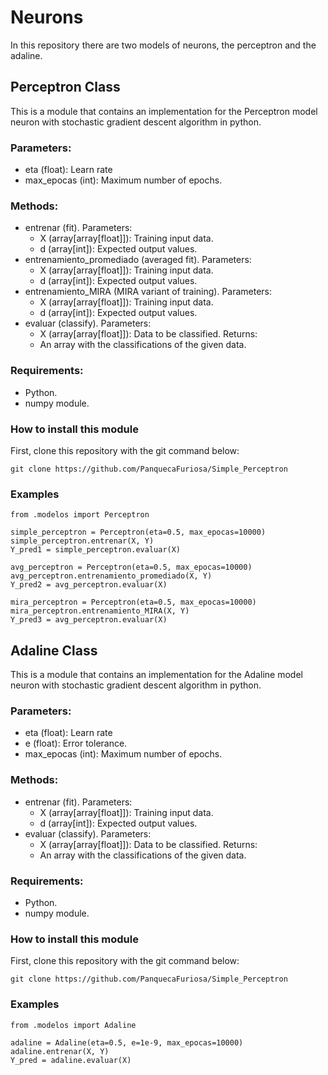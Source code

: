 # Neurons
In this repository there are two models of neurons, the perceptron and the adaline.

## Perceptron Class

This is a module that contains an implementation for the Perceptron model neuron with stochastic gradient descent algorithm in python.

### Parameters:
- eta (float): Learn rate
- max_epocas (int): Maximum number of epochs.

### Methods:
- entrenar (fit).
  Parameters:
    - X (array[array[float]]): Training input data.
    - d (array[int]): Expected output values.
- entrenamiento_promediado (averaged fit).
  Parameters:
    - X (array[array[float]]): Training input data.
    - d (array[int]): Expected output values.
- entrenamiento_MIRA (MIRA variant of training).
  Parameters:
    - X (array[array[float]]): Training input data.
    - d (array[int]): Expected output values.
- evaluar (classify).
  Parameters:
    - X (array[array[float]]): Data to be classified.
  Returns:
    - An array with the classifications of the given data.

### Requirements:
- Python.
- numpy module.
 
### How to install this module
First, clone this repository with the git command below:
```
git clone https://github.com/PanquecaFuriosa/Simple_Perceptron
```

### Examples
```
from .modelos import Perceptron

simple_perceptron = Perceptron(eta=0.5, max_epocas=10000)
simple_perceptron.entrenar(X, Y)
Y_pred1 = simple_perceptron.evaluar(X)

avg_perceptron = Perceptron(eta=0.5, max_epocas=10000)
avg_perceptron.entrenamiento_promediado(X, Y)
Y_pred2 = avg_perceptron.evaluar(X)

mira_perceptron = Perceptron(eta=0.5, max_epocas=10000)
mira_perceptron.entrenamiento_MIRA(X, Y)
Y_pred3 = avg_perceptron.evaluar(X)
```

## Adaline Class

This is a module that contains an implementation for the Adaline model neuron with stochastic gradient descent algorithm in python.

### Parameters:
- eta (float): Learn rate
- e (float): Error tolerance.
- max_epocas (int): Maximum number of epochs.

### Methods:
- entrenar (fit).
  Parameters:
    - X (array[array[float]]): Training input data.
    - d (array[int]): Expected output values.
- evaluar (classify).
  Parameters:
    - X (array[array[float]]): Data to be classified.
  Returns:
    - An array with the classifications of the given data.

### Requirements:
- Python.
- numpy module.
 
### How to install this module
First, clone this repository with the git command below:
```
git clone https://github.com/PanquecaFuriosa/Simple_Perceptron
```

### Examples
```
from .modelos import Adaline

adaline = Adaline(eta=0.5, e=1e-9, max_epocas=10000)
adaline.entrenar(X, Y)
Y_pred = adaline.evaluar(X)
```
